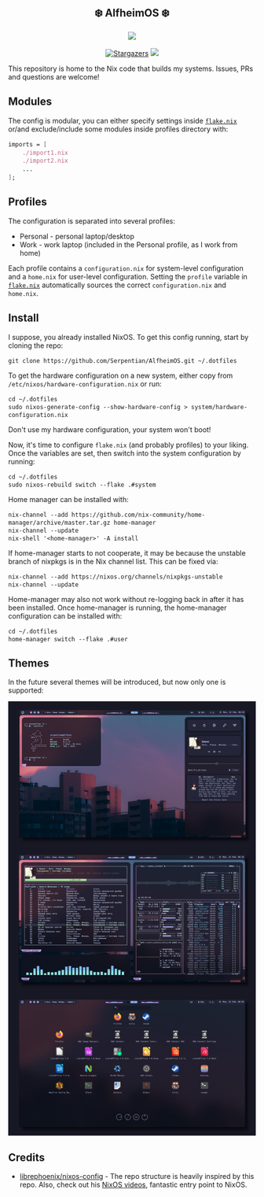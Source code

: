 <h2 align="center">❄️  AlfheimOS ❄️ </h2>

<p align="center">
  <img src="https://raw.githubusercontent.com/catppuccin/catppuccin/main/assets/palette/macchiato.png" width="400" />
</p>

<p align="center">
	<a href="https://github.com/ryan4yin/nix-config/stargazers">
		<img alt="Stargazers" src="https://img.shields.io/github/stars/serpentian/AlfheimOS?style=for-the-badge&logo=starship&color=C9CBFF&logoColor=D9E0EE&labelColor=302D41"></a>
    <a href="https://nixos.org/">
        <img src="https://img.shields.io/badge/NixOS-23.11-informational.svg?style=for-the-badge&logo=nixos&color=F2CDCD&logoColor=D9E0EE&labelColor=302D41"></a>
</p>

This repository is home to the Nix code that builds my systems. Issues, PRs
and questions are welcome!

## Modules

The config is modular, you can either specify settings inside [`flake.nix`](https://github.com/Serpentian/AlfheimOS/blob/master/flake.nix) or/and
exclude/include some modules inside profiles directory with:

```nix
imports = [
    ./import1.nix
    ./import2.nix
    ...
];
```

## Profiles

The configuration is separated into several profiles:
* Personal - personal laptop/desktop
* Work - work laptop (included in the Personal profile, as I work from home)

Each profile contains a `configuration.nix` for system-level configuration and a
`home.nix` for user-level configuration. Setting the `profile` variable in
[`flake.nix`](https://github.com/Serpentian/AlfheimOS/blob/master/flake.nix) automatically sources the correct `configuration.nix` and `home.nix`.

## Install

I suppose, you already installed NixOS. To get this config running, start by
cloning the repo:

```
git clone https://github.com/Serpentian/AlfheimOS.git ~/.dotfiles
```

To get the hardware configuration on a new system, either copy from
`/etc/nixos/hardware-configuration.nix` or run:

```
cd ~/.dotfiles
sudo nixos-generate-config --show-hardware-config > system/hardware-configuration.nix
```

Don't use my hardware configuration, your system won't boot!

Now, it's time to configure `flake.nix` (and probably profiles) to your liking.
Once the variables are set, then switch into the system configuration by running:

```
cd ~/.dotfiles
sudo nixos-rebuild switch --flake .#system
```

Home manager can be installed with:

```
nix-channel --add https://github.com/nix-community/home-manager/archive/master.tar.gz home-manager
nix-channel --update
nix-shell '<home-manager>' -A install
```

If home-manager starts to not cooperate, it may be because the unstable branch
of nixpkgs is in the Nix channel list. This can be fixed via:

```
nix-channel --add https://nixos.org/channels/nixpkgs-unstable
nix-channel --update
```

Home-manager may also not work without re-logging back in after it has been
installed. Once home-manager is running, the home-manager configuration can be
installed with:

```
cd ~/.dotfiles
home-manager switch --flake .#user
```

## Themes

In the future several themes will be introduced, but now only one is supported:

![Screen](./assets/catppuccin/overview.png)

## Credits
* [librephoenix/nixos-config](https://github.com/librephoenix/nixos-config?tab=readme-ov-file) - The repo structure is heavily inspired by this repo.
  Also, check out his [NixOS videos](https://piped.video/channel/UCeZyoDTk0J-UPhd7MUktexw), fantastic entry point to NixOS.

